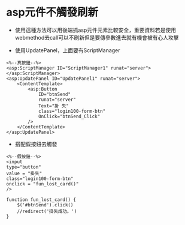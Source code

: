 # **asp元件不觸發刷新**
- 使用這種方法可以用後端抓asp元件元素比較安全，重要資料若是使用webmethod去call可以不刷新但是要傳參數進去就有機會被有心人攻擊

- 使用UpdatePanel，上面要有ScriptManager
```
<%--真按鈕--%>
<asp:ScriptManager ID="ScriptManager1" runat="server">
</asp:ScriptManager>
<asp:UpdatePanel ID="UpdatePanel1" runat="server">
	<ContentTemplate>
		<asp:Button 
			ID="btnSend" 
			runat="server" 
			Text="掛 失" 
			class="login100-form-btn" 
			OnClick="btnSend_Click"
		/>
	</ContentTemplate>
</asp:UpdatePanel>
```
- 搭配假按鈕去觸發
```
<%--假按鈕--%>
<input 
type="button" 
value = "掛失" 
class="login100-form-btn" 
onclick = "fun_lost_card()" 
/>
```
```
function fun_lost_card() {
	$('#btnSend').click()
	//redirect('掛失成功。')
}
```


  